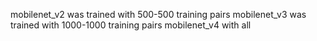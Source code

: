 mobilenet_v2 was trained with 500-500 training pairs
mobilenet_v3 was trained with 1000-1000 training pairs
mobilenet_v4 with all
